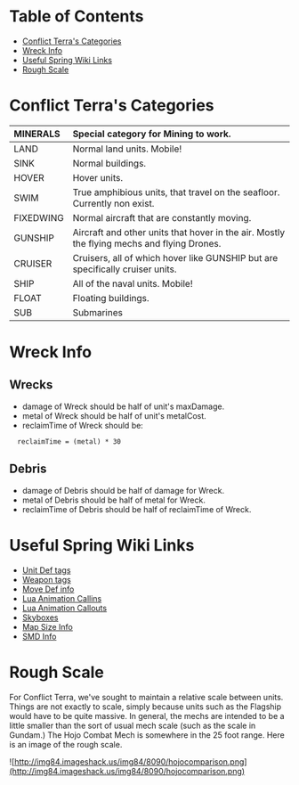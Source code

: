 # Table of Contents #
  * [Conflict Terra's Categories](http://code.google.com/p/conflictterra/wiki/Useful_Dev_Information#Conflict_Terra's_Categories)
  * [Wreck Info](http://code.google.com/p/conflictterra/wiki/Useful_Dev_Information#Wreck_Info)
  * [Useful Spring Wiki Links](http://code.google.com/p/conflictterra/wiki/Useful_Dev_Information#Useful_Spring_Wiki_links)
  * [Rough Scale](http://code.google.com/p/conflictterra/wiki/Useful_Dev_Information#Rough_Scale)

# Conflict Terra's Categories #

|MINERALS|Special category for Mining to work.|
|:-------|:-----------------------------------|
|LAND    |Normal land units.  Mobile!         |
|SINK    |Normal buildings.                   |
|HOVER   |Hover units.                        |
|SWIM    |True amphibious units, that travel on the seafloor.  Currently non exist.|
|FIXEDWING|Normal aircraft that are constantly moving.|
|GUNSHIP |Aircraft and other units that hover in the air.  Mostly the flying mechs and flying Drones.|
|CRUISER |Cruisers, all of which hover like GUNSHIP but are specifically cruiser units.|
|SHIP    |All of the naval units.  Mobile!    |
|FLOAT   |Floating buildings.                 |
|SUB     |Submarines                          |

# Wreck Info #

## Wrecks ##
  * damage of Wreck should be half of unit's maxDamage.
  * metal of Wreck should be half of unit's metalCost.
  * reclaimTime of Wreck should be:
```
  reclaimTime = (metal) * 30
```

## Debris ##
  * damage of Debris should be half of damage for Wreck.
  * metal of Debris should be half of metal for Wreck.
  * reclaimTime of Debris should be half of reclaimTime of Wreck.

# Useful Spring Wiki Links #
  * [Unit Def tags](http://springrts.com/wiki/Units:FBI)
  * [Weapon tags](http://springrts.com/wiki/Weapon_Variables)
  * [Move Def info](http://springrts.com/wiki/Units:MoveTypes)
  * [Lua Animation Callins](http://springrts.com/wiki/Animation-LuaCallins)
  * [Lua Animation Callouts](http://springrts.com/wiki/Animation-LuaCallouts)
  * [Skyboxes](http://springrts.com/wiki/Skyboxcreation)
  * [Map Size Info](http://springrts.com/wiki/MapSizes)
  * [SMD Info](http://springrts.com/wiki/Maps:SMD)

# Rough Scale #

For Conflict Terra, we've sought to maintain a relative scale between units.  Things are not exactly to scale, simply because units such as the Flagship would have to be quite massive.  In general, the mechs are intended to be a little smaller than the sort of usual mech scale (such as the scale in Gundam.)  The Hojo Combat Mech is somewhere in the 25 foot range.  Here is an image of the rough scale.

![http://img84.imageshack.us/img84/8090/hojocomparison.png](http://img84.imageshack.us/img84/8090/hojocomparison.png)